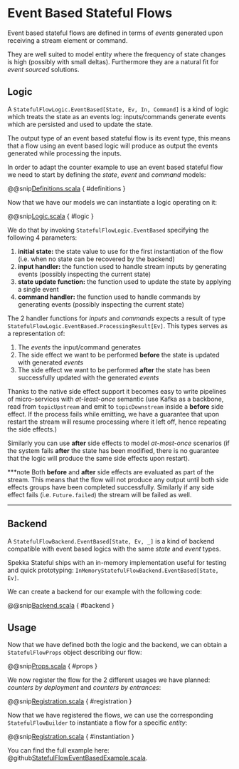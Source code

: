 # Event Based Stateful Flows

Event based stateful flows are defined in terms of *events* generated upon receiving a stream element or command.

They are well suited to model entity where the frequency of state changes is high (possibly with small deltas). Furthermore they are a natural fit for *event sourced* solutions.


## Logic

A `StatefulFlowLogic.EventBased[State, Ev, In, Command]` is a kind of logic which treats the state as an events log: inputs/commands generate events which are persisted and used to update the state.

The output type of an event based stateful flow is its event type, this means that a flow using an event based logic will produce as output the events generated while processing the inputs.

In order to adapt the counter example to use an event based stateful flow we need to start by defining the *state*, *event* and *command* models:

@@snip[Definitions.scala](/spekka-docs/src/main/scala/StatefulFlowEventBasedExample.scala) { #definitions }

Now that we have our models we can instantiate a logic operating on it:

@@snip[Logic.scala](/spekka-docs/src/main/scala/StatefulFlowEventBasedExample.scala) { #logic }

We do that by invoking `StatefulFlowLogic.EventBased` specifying the following 4 parameters:

1. **initial state:** the state value to use for the first instantiation of the flow (i.e. when no state can be recovered by the backend)
2. **input handler:** the function used to handle stream inputs by generating events (possibly inspecting the current state)
3. **state update function:** the function used to update the state by applying a single event
4. **command handler:** the function used to handle commands by generating events (possibly inspecting the current state)

The 2 handler functions for *inputs* and *commands* expects a result of type `StatefulFlowLogic.EventBased.ProcessingResult[Ev]`. This types serves as a representation of:

1. The *events* the input/command generates
2. The side effect we want to be performed **before** the state is updated with generated *events*
3. The side effect we want to be performed **after** the state has been successfully updated with the generated *events*

Thanks to the native side effect support it becomes easy to write pipelines of micro-services with *at-least-once* semantic (use Kafka as a backbone, read from `topicUpstream` and emit to `topicDownstream` inside a **before** side effect. If the process fails while emitting, we have a guarantee that upon restart the stream will resume processing where it left off, hence repeating the side effects.)

Similarly you can use **after** side effects to model *at-most-once* scenarios (if the system fails **after** the state has been modified, there is no guarantee that the logic will produce the same side effects upon restart).

***note
Both **before** and **after** side effects are evaluated as part of the stream. This means that
the flow will not produce any output until both side effects groups have been completed successfully. Similarly if any side effect fails (i.e. `Future.failed`) the stream will be failed as well.
***

## Backend

A `StatefulFlowBackend.EventBased[State, Ev, _]` is a kind of backend compatible with event based logics with the same *state* and *event* types.

Spekka Stateful ships with an in-memory implementation useful for testing and quick prototyping: `InMemoryStatefulFlowBackend.EventBased[State, Ev]`.

We can create a backend for our example with the following code:

@@snip[Backend.scala](/spekka-docs/src/main/scala/StatefulFlowEventBasedExample.scala) { #backend }

## Usage

Now that we have defined both the logic and the backend, we can obtain a `StatefulFlowProps` object describing our flow:

@@snip[Props.scala](/spekka-docs/src/main/scala/StatefulFlowEventBasedExample.scala) { #props }

We now register the flow for the 2 different usages we have planned: *counters by deployment* and *counters by entrances*:

@@snip[Registration.scala](/spekka-docs/src/main/scala/StatefulFlowEventBasedExample.scala) { #registration }

Now that we have registered the flows, we can use the corresponding `StatefulFlowBuilder` to instantiate a flow for a specific *entity*:

@@snip[Registration.scala](/spekka-docs/src/main/scala/StatefulFlowEventBasedExample.scala) { #instantiation }

You can find the full example here: @github[StatefulFlowEventBasedExample.scala](/spekka-docs/src/main/scala/StatefulFlowEventBasedExample.scala).